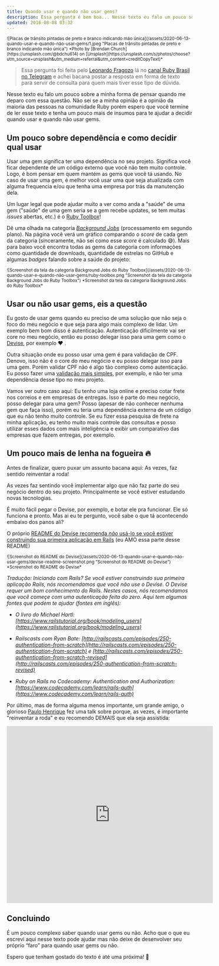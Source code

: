 ```yaml
---
title: Quando usar e quando não usar gems?
description: Essa pergunta é bem boa... Nesse texto eu falo um pouco sobre a minha forma de pensar quando me deparo com essa questão. Não sei se a minha opinião é a opinião da maioria das pessoas na comunidade Ruby porém espero que você termine de ler esse texto e tenha um pouco mais de insumos para te ajudar a decidir quando usar e quando não usar gems :D
updated: 2016-08-08 03:32
---
```


<small>
  ![Placas de trânsito pintadas de preto e branco indicando mão única](/assets/2020-06-13-quando-usar-e-quando-não-usar-gems/1.jpeg "Placas de trânsito pintadas de preto e branco indicando mão única")
  *Photo by [Brendan Church](https://unsplash.com/@bdchu614) on [Unsplash](https://unsplash.com/s/photos/choose?utm_source=unsplash&utm_medium=referral&utm_content=creditCopyText)*
</small>

> Essa pergunta foi feita pelo [Leonardo Fragozo](https://github.com/LeoFragozo) lá no [canal Ruby Brasil no Telegram](https://t.me/rubybrasil) e achei bacana postar a resposta em forma de texto para servir de consulta para quem mais tiver esse tipo de dúvida.

Nesse texto eu falo um pouco sobre a minha forma de pensar quando me deparo com essa questão. Não sei se a minha opinião é a opinião da maioria das pessoas na comunidade Ruby porém espero que você termine de ler esse texto e tenha um pouco mais de insumos para te ajudar a decidir quando usar e quando não usar gems.

## Um pouco sobre dependência e como decidir qual usar

Usar uma gem significa ter uma dependência no seu projeto. Significa você ficar dependente de um código externo que você não tem muito controle. Logo, é bom pensar em quem mantém as gems que você tá usando. No caso de usar uma gem, é melhor você usar uma que seja atualizada com alguma frequencia e/ou que tenha uma empresa por trás da manutenção dela.

Um lugar legal que pode ajudar muito a ver como anda a "saúde" de uma gem ("saúde" de uma gem seria se a gem recebe updates, se tem muitas _issues_ abertas, etc.) é o [Ruby Toolbox](https://www.ruby-toolbox.com)!

Dê uma olhada na categoria [_Background Jobs_](https://www.ruby-toolbox.com/categories/Background_Jobs?display=compact&order=score) (processamento em segundo plano). Na página você verá um gráfico comparando o _score_ de cada gem da categoria (sinceramente, não sei como esse _score_ é calculado 😅). Mais para baixo você encontra todas as gems da categoria com informações como quantidade de downloads, quantidade de estrelas no GitHub e algumas _badges_ falando sobre a saúde do projeto:

<small>
  ![Screenshot da tela da categoria Background Jobs do Ruby Toolbox](/assets/2020-06-13-quando-usar-e-quando-não-usar-gems/ruby-toolbox.png "Screenshot da tela da categoria Background Jobs do Ruby Toolbox")
  *Screenshot da tela da categoria Background Jobs do Ruby Toolbox*
</small>

## Usar ou não usar gems, eis a questão

Eu gosto de usar gems quando eu preciso de uma solução que não seja o foco do meu negócio e que seja para algo mais complexo de lidar. Um exemplo bem bom disso é autenticação. Autenticação dificilmente vai ser core no meu negócio, então eu posso delegar isso para uma gem como o [Devise](https://github.com/heartcombo/devise), por exemplo ❤️ .

Outra situação onde eu posso usar uma gem é para validação de CPF. Denovo, isso não é o core do meu negócio e eu posso delegar isso para uma gem. Porém validar CPF não é algo tão complexo como autenticação. Eu posso fazer uma [validação mais simples](https://www.campuscode.com.br/conteudos/codigo-ruby-para-calculo-de-validacao-de-cpf), por exemplo, e não ter uma dependência desse tipo no meu projeto.

Vamos ver outro caso aqui: Eu tenho uma loja online e preciso cotar frete nos correios e em empresas de entregas. Isso é parte do meu negócio, posso delegar para uma gem? Posso (apesar de não conhecer nenhuma gem que faça isso), porém eu teria uma dependência externa de um código que eu não tenho muito controle. Se eu fizer essa pesquisa de frete na minha aplicação, eu tenho muito mais controle das consultas e posso utilizar esses dados com mais inteligência e exibir um comparativo das empresas que fazem entregas, por exemplo.

## Um pouco mais de lenha na fogueira 🔥

Antes de finalizar, quero puxar um assunto bacana aqui:  As vezes, faz sentido reinventar a roda!

As vezes faz sentindo você implementar algo que não faz parte do seu negócio dentro do seu projeto. Principalmente se você estiver estudando novas tecnologias.

É muito fácil pegar o Devise, por exemplo, e botar ele pra funcionar. Ele só funciona e pronto. Mas ai eu te pergunto, você sabe o que tá acontecendo embaixo dos panos ali?

O próprio [README do Devise recomenda *não* usá-lo se você estiver construindo sua primeira aplicação em Rails](https://github.com/heartcombo/devise/blob/master/README.md#starting-with-rails) (eu AMO essa parte desse README)

<small>
  ![Screenshot do README do Devise](/assets/2020-06-13-quando-usar-e-quando-não-usar-gems/devise-readme-screenshot.png "Screenshot do README do Devise")
  *Screenshot do README do Devise*
</small>

_Tradução: Iniciando com Rails? Se você estiver construindo sua primeira aplicação Rails, nós recomendamos que você não use o Devise. O Devise requer um bom conhecimento do Rails. Nestes casos, nós recomendamos que você começe com uma autenticação feita do zero. Aqui tem algumas fontes que podem te ajudar (fontes em inglês):_

- _O livro do Michael Hartl: [https://www.railstutorial.org/book/modeling_users](https://www.railstutorial.org/book/modeling_users)_

- _Railscasts com Ryan Bate: [http://railscasts.com/episodes/250-authentication-from-scratch](http://railscasts.com/episodes/250-authentication-from-scratch) e [http://railscasts.com/episodes/250-authentication-from-scratch-revised](http://railscasts.com/episodes/250-authentication-from-scratch-revised)_

- _Ruby on Rails no Codecademy: Authentication and Authorization: [https://www.codecademy.com/learn/rails-auth](https://www.codecademy.com/learn/rails-auth)_


Por último, mas de forma alguma menos importante, um grande amigo, o glorioso [Paulo Henrique](https://twitter.com/EuSouUmPaulo) fez uma talk sobre porque, as vezes, é importante "reinventar a roda" e eu recomendo DEMAIS que ela seja assistida: 

<iframe width="560" height="480" src="https://www.youtube.com/embed/l2q94BE2mA8" frameborder="0" allow="accelerometer; autoplay; encrypted-media; gyroscope; picture-in-picture" allowfullscreen></iframe>

## Concluindo

É um pouco complexo saber quando usar gems ou não. Acho que o que eu escrevi aqui nesse texto pode ajudar mas não deixe de desenvolver seu próprio “faro” para quando usar gems ou não.

Espero que tenham gostado do texto é até uma próxima! 👋
